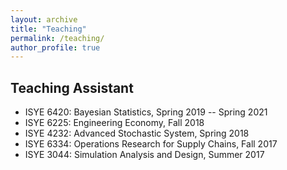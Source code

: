 ```yaml
---
layout: archive
title: "Teaching"
permalink: /teaching/
author_profile: true
---
```


## Teaching Assistant
* ISYE 6420: Bayesian Statistics, Spring 2019 -- Spring 2021
* ISYE 6225: Engineering Economy, Fall 2018
* ISYE 4232: Advanced Stochastic System, Spring 2018
* ISYE 6334: Operations Research for Supply Chains, Fall 2017
* ISYE 3044: Simulation Analysis and Design, Summer 2017

